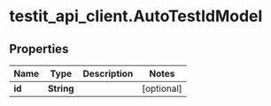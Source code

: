 # testit_api_client.AutoTestIdModel

## Properties

Name | Type | Description | Notes
------------ | ------------- | ------------- | -------------
**id** | **String** |  | [optional] 



